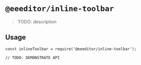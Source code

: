 # `@eeeditor/inline-toolbar`

> TODO: description

## Usage

```
const inlineToolbar = require('@eeeditor/inline-toolbar');

// TODO: DEMONSTRATE API
```
